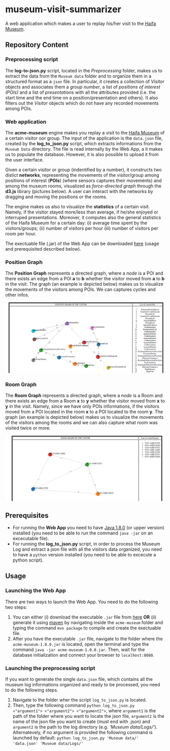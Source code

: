 # museum-visit-summarizer
A web application which makes a user to replay his/her visit to the [Haifa Museum](https://www.hma.org.il/eng).
## Repository Content
### Preprocessing script
The **log-to-json.py** script, located in the *Preprocessing* folder, makes us to extract the data from the `Museum data` folder and to organize them in a structured format as a `json` file. In particular, 
it creates a collection of *Visitor* objects and associates them a *group number*, a list of *positions of interest (POIs)* and a list of *presentations* with all the attributes provided (i.e. the start time and the end time on a position/presentation and others). It also filters out the *Visitor* objects which do not have any recorded movements among POIs.
### Web application
The **acme-museum** engine makes you replay a visit to the [Haifa Museum](https://www.hma.org.il/eng) of a certain visitor oor group. The input of the application is the 
`data.json` file, created by the **log_to_json.py** script, which extracts informations from the `Museum Data` directory. The file is read internally by the Web App, a it makes us to populate the database. However, it is also possible to upload it from the user interface.

Given a certain visitor or group (indentified by a number), it constructs two distict **networks**, representing the movements of the visitor/group among positions of interest (**POIs**) (where sensors captures their movements) and among the museum rooms, visualized as *force-directed graph* through the **d3.js** library (pictures below). A user can interact with the networks by dragging and moving the positions or the rooms.

The engine makes us also to visualize the **statistics** of a certain visit. Namely, if the visitor stayed more/less than average, if he/she enjoyed or interruped presentations. Moreover, it computes also the general statistics of the Haifa Museum for a certain day: (i) average time spent by the visitors/groups; (ii) number of visitors per hour (iii) number of visitors per room per hour.

The exectuable file (.jar) of the Web App can be downloaded [here](https://drive.google.com/file/d/1c6hdJKcqEGeAgQrlpvVt5k_Wi1UKNT_e/view?usp=sharing) (usage and prerequisited described below).

### Position Graph
The **Position Graph** represents a directed graph, where a *node* is a POI and there exists an edge from a POI **a** to **b** whether the visitor moved from **a** to **b** in the visit. The graph (an example is depicted below) makes us to visualize the movements of the visitors among POIs. We can captures cycles and other infos.

![picture](examplePositionGraph.PNG)

### Room Graph
The **Room Graph** represents a directed graph, where a *node* is a Room and there exists an edge from a Room **x** to **y** whether the visitor moved from **x** to **y** in the visit. Namely, since we have only POIs informations, if the visitors moved from a POI located in the room **x** to a POI located to the room **y**.
The graph (an example is depicted below) makes us to visualize the movements of the visitors among the rooms and we can also capture what room was visited twice or more.

![picture](exampleRoomGraph.PNG)

## Prerequisites
- For running the **Web App** you need to have [Java 1.8.0](https://www.oracle.com/it/java/technologies/javase-downloads.html) (or upper version) installed 
(you need to be able to run the command  `java -jar` on an excecutable file).
- For running the **log_to_json.py** script, in order to process the Museum Log and extract a json file with all the visitors data organized, you
need to have a `python` version installed (you need to be able to excecute a python script).

## Usage
### Launching the Web App
There are two ways to launch the Web App. You need to do the following two steps:
1. You can either (i) download the executable `.jar` file from [here](https://drive.google.com/file/d/1c6hdJKcqEGeAgQrlpvVt5k_Wi1UKNT_e/view?usp=sharing)
**OR** (ii) generate it using [maven](https://maven.apache.org/) by navigating inside the `acme-museum` folder and typing
the command `mvn package` to compile and create the exectuable file.
2. After you have the executable `.jar` file, navigate to the folder where the `acme-museum-1.0.0.jar` is located, open the terminal and type the command `java -jar acme-museum-1.0.0.jar`. Then, wait for the database initialization and connect your browser to `localhost:8080`.

### Launching the preprocessing script 
If you want to generate the single `data.json` file, which contains all the museum log informations organized and ready to be processed,
you need to do the following steps. 
1. Navigate to the folder wher the script `log_to_json.py` is located. 
2. Then, type the following command `python log_to_json.py <"argument1"> <"argument2"> <"argument2">`, where `argument1` is the
path of the folder where you want to locate the json file, `argument2` is the name of the json file you want to create (must end with .json) and 
`argument2` is the path to the log directory (e.g. *'Museum data/Logs/'*). 
Alternatevely, if no argument is provided the following command is launched by default: `python log_to_json.py 'Museum data/' 'data.json' 'Museum data/Logs/'`
